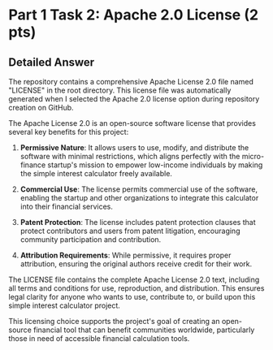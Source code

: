 # Part 1 Task 2: Apache 2.0 License (2 pts)

## Detailed Answer

The repository contains a comprehensive Apache License 2.0 file named "LICENSE" in the root directory. This license file was automatically generated when I selected the Apache 2.0 license option during repository creation on GitHub.

The Apache License 2.0 is an open-source software license that provides several key benefits for this project:

1. **Permissive Nature**: It allows users to use, modify, and distribute the software with minimal restrictions, which aligns perfectly with the micro-finance startup's mission to empower low-income individuals by making the simple interest calculator freely available.

2. **Commercial Use**: The license permits commercial use of the software, enabling the startup and other organizations to integrate this calculator into their financial services.

3. **Patent Protection**: The license includes patent protection clauses that protect contributors and users from patent litigation, encouraging community participation and contribution.

4. **Attribution Requirements**: While permissive, it requires proper attribution, ensuring the original authors receive credit for their work.

The LICENSE file contains the complete Apache License 2.0 text, including all terms and conditions for use, reproduction, and distribution. This ensures legal clarity for anyone who wants to use, contribute to, or build upon this simple interest calculator project.

This licensing choice supports the project's goal of creating an open-source financial tool that can benefit communities worldwide, particularly those in need of accessible financial calculation tools.
